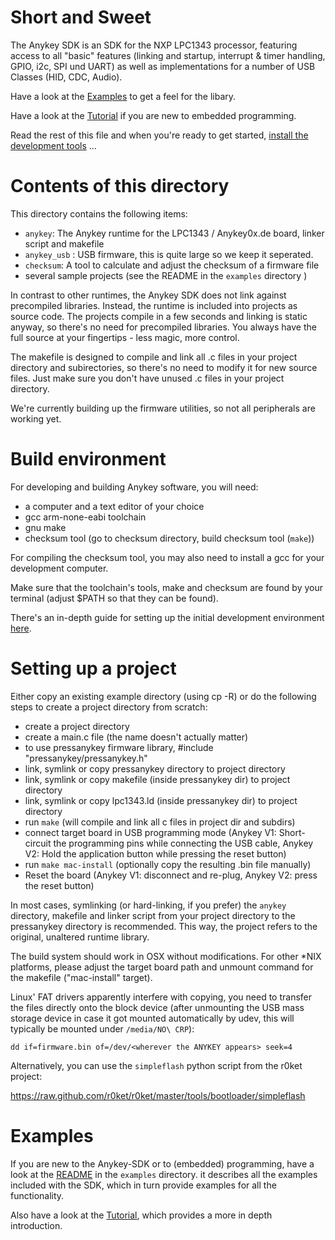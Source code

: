 Short and Sweet
===============

The Anykey SDK is an SDK for the NXP LPC1343 processor, featuring access
to all "basic" features (linking and startup, interrupt & timer
handling, GPIO, i2c, SPI und UART) as well as implementations for a
number of USB Classes (HID, CDC, Audio).

Have a look at the
[Examples](https://github.com/anykey0xde/anykey-sdk/tree/master/examples)
to get a feel for the libary.

Have a look at the [Tutorial](https://github.com/anykey0xde/tutorial) if
you are new to embedded programming.

Read the rest of this file and when you're ready to get started, [install
the development tools](https://github.com/anykey0xde/tutorial/tree/master/lesson1) ...

Contents of this directory
==========================

This directory contains the following items:

- `anykey`: The Anykey runtime for the LPC1343 / Anykey0x.de
  board, linker script and makefile
- `anykey_usb` : USB firmware, this is quite large so we keep it seperated.
- `checksum`: A tool to calculate and adjust the checksum of a firmware
  file
- several sample projects (see the README in the `examples` directory )

In contrast to other runtimes, the Anykey SDK does not link against
precompiled libraries. Instead, the runtime is included into projects as
source code. The projects compile in a few seconds and linking is static
anyway, so there's no need for precompiled libraries. You always have
the full source at your fingertips - less magic, more control.

The makefile is designed to compile and link all .c files in your
project directory and subirectories, so there's no need to modify it for
new source files. Just make sure you don't have unused .c files in your
project directory.

We're currently building up the firmware utilities, so not all
peripherals are working yet.

Build environment
=================

For developing and building Anykey software, you will need:

- a computer and a text editor of your choice
- gcc arm-none-eabi toolchain  
- gnu make
- checksum tool (go to checksum directory, build checksum tool (`make`))

For compiling the checksum tool, you may also need to install a gcc for your development computer.

Make sure that the toolchain's tools, make and checksum are found by your terminal (adjust $PATH so that they can be found).

There's an in-depth guide for setting up the initial development environment [here](https://github.com/anykey0xde/tutorial/tree/master/lesson1).

Setting up a project
====================

Either copy an existing example directory (using cp -R) or do the
following steps to create a project directory from scratch:

- create a project directory
- create a main.c file (the name doesn't actually matter)
- to use pressanykey firmware library, #include
  "pressanykey/pressanykey.h"
- link, symlink or copy pressanykey directory to project directory
- link, symlink or copy makefile (inside pressanykey dir) to project
  directory
- link, symlink or copy lpc1343.ld (inside pressanykey dir) to project
  directory
- run `make` (will compile and link all c files in project dir and subdirs)
- connect target board in USB programming mode (Anykey V1: Short-circuit the programming pins while connecting the USB cable, Anykey V2: Hold the application button while pressing the reset button)
- run `make mac-install` (optionally copy the resulting .bin file manually)
- Reset the board (Anykey V1: disconnect and re-plug, Anykey V2: press the reset button)

In most cases, symlinking (or hard-linking, if you prefer) the
`anykey` directory, makefile and linker script from your project
directory to the pressanykey directory is recommended. This way, the
project refers to the original, unaltered runtime library. 

The build system should work in OSX without modifications. For other
*NIX platforms, please adjust the target board path and unmount command
for the makefile ("mac-install" target).

Linux' FAT drivers apparently interfere with copying, you need to transfer
the files directly onto the block device (after unmounting the USB mass
storage device in case it got mounted automatically by udev, this will 
typically be mounted under `/media/NO\ CRP`):

    dd if=firmware.bin of=/dev/<wherever the ANYKEY appears> seek=4
    
Alternatively, you can use the `simpleflash` python script from the
r0ket project:

https://raw.github.com/r0ket/r0ket/master/tools/bootloader/simpleflash

Examples
========

If you are new to the Anykey-SDK or to (embedded) programming, have a
look at the
[README](https://github.com/anykey0xde/anykey-sdk/tree/master/examples)
in the `examples` directory. it describes all the examples included with
the SDK, which in turn provide examples for all the functionality.

Also have a look at the
[Tutorial](https://github.com/anykey0xde/tutorial), which provides a
more in depth introduction.







